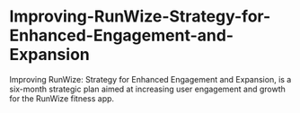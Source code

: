 # Improving-RunWize-Strategy-for-Enhanced-Engagement-and-Expansion
Improving RunWize: Strategy for Enhanced Engagement and Expansion, is a six-month strategic plan aimed at increasing user engagement and growth for the RunWize fitness app.

